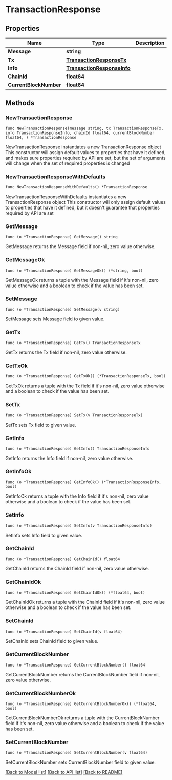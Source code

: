 # TransactionResponse

## Properties

Name | Type | Description | Notes
------------ | ------------- | ------------- | -------------
**Message** | **string** |  | 
**Tx** | [**TransactionResponseTx**](TransactionResponseTx.md) |  | 
**Info** | [**TransactionResponseInfo**](TransactionResponseInfo.md) |  | 
**ChainId** | **float64** |  | 
**CurrentBlockNumber** | **float64** |  | 

## Methods

### NewTransactionResponse

`func NewTransactionResponse(message string, tx TransactionResponseTx, info TransactionResponseInfo, chainId float64, currentBlockNumber float64, ) *TransactionResponse`

NewTransactionResponse instantiates a new TransactionResponse object
This constructor will assign default values to properties that have it defined,
and makes sure properties required by API are set, but the set of arguments
will change when the set of required properties is changed

### NewTransactionResponseWithDefaults

`func NewTransactionResponseWithDefaults() *TransactionResponse`

NewTransactionResponseWithDefaults instantiates a new TransactionResponse object
This constructor will only assign default values to properties that have it defined,
but it doesn't guarantee that properties required by API are set

### GetMessage

`func (o *TransactionResponse) GetMessage() string`

GetMessage returns the Message field if non-nil, zero value otherwise.

### GetMessageOk

`func (o *TransactionResponse) GetMessageOk() (*string, bool)`

GetMessageOk returns a tuple with the Message field if it's non-nil, zero value otherwise
and a boolean to check if the value has been set.

### SetMessage

`func (o *TransactionResponse) SetMessage(v string)`

SetMessage sets Message field to given value.


### GetTx

`func (o *TransactionResponse) GetTx() TransactionResponseTx`

GetTx returns the Tx field if non-nil, zero value otherwise.

### GetTxOk

`func (o *TransactionResponse) GetTxOk() (*TransactionResponseTx, bool)`

GetTxOk returns a tuple with the Tx field if it's non-nil, zero value otherwise
and a boolean to check if the value has been set.

### SetTx

`func (o *TransactionResponse) SetTx(v TransactionResponseTx)`

SetTx sets Tx field to given value.


### GetInfo

`func (o *TransactionResponse) GetInfo() TransactionResponseInfo`

GetInfo returns the Info field if non-nil, zero value otherwise.

### GetInfoOk

`func (o *TransactionResponse) GetInfoOk() (*TransactionResponseInfo, bool)`

GetInfoOk returns a tuple with the Info field if it's non-nil, zero value otherwise
and a boolean to check if the value has been set.

### SetInfo

`func (o *TransactionResponse) SetInfo(v TransactionResponseInfo)`

SetInfo sets Info field to given value.


### GetChainId

`func (o *TransactionResponse) GetChainId() float64`

GetChainId returns the ChainId field if non-nil, zero value otherwise.

### GetChainIdOk

`func (o *TransactionResponse) GetChainIdOk() (*float64, bool)`

GetChainIdOk returns a tuple with the ChainId field if it's non-nil, zero value otherwise
and a boolean to check if the value has been set.

### SetChainId

`func (o *TransactionResponse) SetChainId(v float64)`

SetChainId sets ChainId field to given value.


### GetCurrentBlockNumber

`func (o *TransactionResponse) GetCurrentBlockNumber() float64`

GetCurrentBlockNumber returns the CurrentBlockNumber field if non-nil, zero value otherwise.

### GetCurrentBlockNumberOk

`func (o *TransactionResponse) GetCurrentBlockNumberOk() (*float64, bool)`

GetCurrentBlockNumberOk returns a tuple with the CurrentBlockNumber field if it's non-nil, zero value otherwise
and a boolean to check if the value has been set.

### SetCurrentBlockNumber

`func (o *TransactionResponse) SetCurrentBlockNumber(v float64)`

SetCurrentBlockNumber sets CurrentBlockNumber field to given value.



[[Back to Model list]](../README.md#documentation-for-models) [[Back to API list]](../README.md#documentation-for-api-endpoints) [[Back to README]](../README.md)


